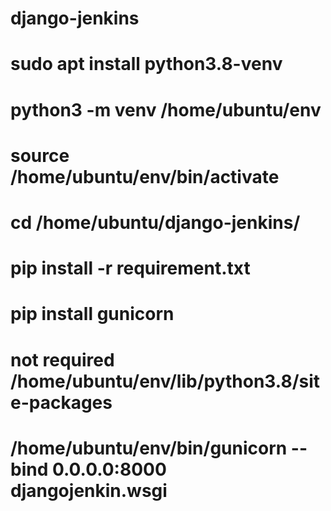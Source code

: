 # django-jenkins
# sudo apt install python3.8-venv
# python3 -m venv /home/ubuntu/env
# source /home/ubuntu/env/bin/activate
# cd /home/ubuntu/django-jenkins/
# pip install -r requirement.txt
# pip install gunicorn
# not required /home/ubuntu/env/lib/python3.8/site-packages
# /home/ubuntu/env/bin/gunicorn --bind 0.0.0.0:8000 djangojenkin.wsgi
#